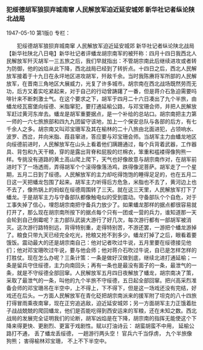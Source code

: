 ### 犯绥德胡军狼狈弃城南窜  人民解放军迫近延安城郊  新华社记者纵论陕北战局

1947-05-10
第1版()
专栏：

　　犯绥德胡军狼狈弃城南窜
    人民解放军迫近延安城郊
    新华社记者纵论陕北战局
    【新华社陕北八日电】新华社记者评蟠龙胡宗南军的被歼称：四月十四日我西北人民解放军歼灭胡军一三五旅之后，我们早就指出：不管胡宗南此后继续进攻或者转为防御，他的凶焰从此下降，西北战局已经到了转折点。十四日之后，西北人民解放军接着于十九日在永坪地区进攻胡军，歼敌千余。当时我陈赓将军所部的人民解放军，在晋南三角地区大展威力，光复了许多城市。胡宗南在西北战场既然劳而无功，后方又着实吃紧起来，对于自己的行动曾踌躇了一番，但是蒋介石急迫需要吗啡针来不断刺激士气。在这个要求之下，胡军于四月二十六日凑出了九个半旅，由蟠龙经瓦窑堡向绥德、米脂窜犯，要打通延榆公路，与邓宝珊会师，并把人民解放军赶过黄河东岸去。蟠龙是胡军重要据点，是一个补给的总站口。胡宗南把主力第一师的一六七旅旅部和四九九团留守该地，加上一个保安总队与各部的后方，有七千余人之多。胡宗南又叫邓宝珊军及其在榆林的二十八旅由北面进犯，占领响水、波罗、西岔，并向米脂、葭县窜进，答应要与邓宝珊会师。当胡军主力由蟠龙地区向绥德前进时，人民解放军在山头上看着他们蹒跚通过，每个兵背着武器，工作器具、背包和九天干粮，穿的是露出背脊和屁股的烂棉衣，笨重和褴褛得像狗熊一样。专挑没有道路的黄土高山爬上爬下，天气也好像故意与胡宗南作对，在胡军前进时下了一场透雨，弄得胡军个个滚得像落汤鸡，跌得像泥菩萨。胡军走了一个星期，五月二日到了绥德。人民解放军的主力却吃得饱饱的睡得足足的，也在五月二日这一天把蟠龙包围了起来。胡军主力听得后方危急，米脂也不去了，黄河边上也不去了，像热锅上的蚂蚁在绥德周围转了三天。就在这三天里，人民解放军打下了蟠龙。于是胡军主力与守备部队都像触电似的受到震动。守备部队个个自危，对于工事失掉了信心，埋怨胡宗南把守备兵力放少了。如果蟠龙那样的据点都很容易就打开了，那么现在胡宗南所按下的据点每个只有一团或一营的兵力，谁知道那一天会轮到自己倒霉呢？主力部队武装大游行了好几次，每次游行都有一部胡军被消灭。这次游行路特别远，背得特别重，走得特别苦，不游还罢，一游把个蟠龙游掉了。粮食只带九天已经完全吃光，抢粮又抢不到多少。蟠龙打掉了之后，眼看着要饿饭。震动最大的还是胡宗南自己：他对记者吹过牛说，五月里要在绥德接见他们；他对邓宝珊吹过牛说，要与他会师；他对蒋介石吹过牛说，自已是怎样怎样的打胜仗。现在怎么办呢？三条计策：一条是做好汉做到底，继续北进打通延榆；一条是留兵守住绥德，主力向南回头；再有一条也是最没有面子的一条，最泄气的一条，就是不守绥德全部回窜。人民解放军五月四日夜解放了蟠龙，胡宗南决了策，采取了最泄气的一条，叫他的九个半旅不守绥德，五日起全部回窜。把兴高采烈准备会师的邓宝珊吊在半空中，上不得上，下不得下，但是这一场戏还没有完结，好戏还在后头。一方面人民解放军在青化砭把胡宗南派来的援军附了坦克的八十四旅打得冒雨乘夜南窜，现在正穷追逃敌，迫近延安城郊；另一方面胡军主力正饿着肚子战战兢兢的爬回蟠龙，他们是否能吃得到西安运来的军粮，还在未知之数。西北战局的发展完全证明我们的论断，胡军凶焰是在下降，胡宗南的指挥无能使这个下降来得更快、更剧烈、更富于戏剧性。赋以打油诗云：
    胡蛮胡蛮不中用，
    延榆公路打不通，
    丢了蟠龙丢绥德，
    一趟游行两头空！
    官兵六千当俘虏，
    九个半旅像狗熊；
    害得榆林邓宝珊，
    不上不下半空中。
